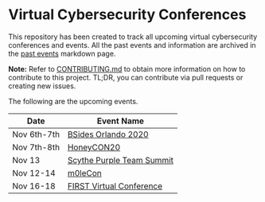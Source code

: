 # Virtual Cybersecurity Conferences

This repository has been created to track all upcoming virtual cybersecurity conferences and events. All the past events and information are archived in the [past events](past-events.md) markdown page.

**Note:** Refer to [CONTRIBUTING.md](CONTRIBUTING.md) to obtain more information on how to contribute to this project. TL;DR, you can contribute via pull requests or creating new issues.

The following are the upcoming events.

| Date | Event Name |
|------|------------|
| Nov 6th-7th | [BSides Orlando 2020](https://2020.bsidesorlando.org)|
| Nov 7th-8th | [HoneyCON20](<https://honeycon.eu/>) |
| Nov 13| [Scythe Purple Team Summit](https://www.scythe.io/purple-team-summit) |
| Nov 12-14 | [m0leCon ](https://m0lecon.it )|
| Nov 16-18 | [FIRST Virtual Conference](https://conference.first.org/) |
